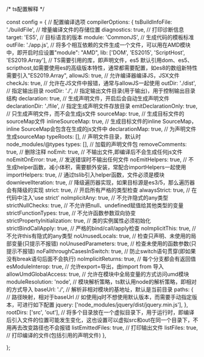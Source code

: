 
/* ts配置解释 */

const config = {
    // 配置编译选项
    compilerOptions: {
        tsBuildInfoFile: './buildFile', // 增量编译文件的存储位置
        diagnostics: true, // 打印诊断信息
        target: 'ES5', // 目标语言的版本
        module: 'CommonJS', // 生成代码的模板标准
        outFile: './app.js', // 将多个相互依赖的文件生成一个文件，可以用在AMD模块中，即开启时应设置"module": "AMD",
        lib: ['DOM', 'ES2015', 'ScriptHost', 'ES2019.Array'], // TS需要引用的库，即声明文件，es5 默认引用dom、es5、scripthost,如需要使用es的高级版本特性，通常都需要配置，如es8的数组新特性需要引入"ES2019.Array",
        allowJS: true, // 允许编译器编译JS，JSX文件
        checkJs: true, // 允许在JS文件中报错，通常与allowJS一起使用
        outDir: './dist', // 指定输出目录
        rootDir: './', // 指定输出文件目录(用于输出)，用于控制输出目录结构
        declaration: true, // 生成声明文件，开启后会自动生成声明文件
        declarationDir: './file', // 指定生成声明文件存放目录
        emitDeclarationOnly: true, // 只生成声明文件，而不会生成js文件
        sourceMap: true, // 生成目标文件的sourceMap文件
        inlineSourceMap: true, // 生成目标文件的inline SourceMap，inline SourceMap会包含在生成的js文件中
        declarationMap: true, // 为声明文件生成sourceMap
        typeRoots: [], // 声明文件目录，默认时node_modules/@types
        types: [], // 加载的声明文件包
        removeComments: true, // 删除注释
        noEmit: true, // 不输出文件,即编译后不会生成任何js文件
        noEmitOnError: true, // 发送错误时不输出任何文件
        noEmitHelpers: true, // 不生成helper函数，减小体积，需要额外安装，常配合importHelpers一起使用
        importHelpers: true, // 通过tslib引入helper函数，文件必须是模块
        downlevelIteration: true, // 降级遍历器实现，如果目标源是es3/5，那么遍历器会有降级的实现
        strict: true, // 开启所有严格的类型检查
        alwaysStrict: true, // 在代码中注入'use strict'
        noImplicitAny: true, // 不允许隐式的any类型
        strictNullChecks: true, // 不允许把null、undefined赋值给其他类型的变量
        strictFunctionTypes: true, // 不允许函数参数双向协变
        strictPropertyInitialization: true, // 类的实例属性必须初始化
        strictBindCallApply: true, // 严格的bind/call/apply检查
        noImplicitThis: true, // 不允许this有隐式的any类型
        noUnusedLocals: true, // 检查只声明、未使用的局部变量(只提示不报错)
        noUnusedParameters: true, // 检查未使用的函数参数(只提示不报错)
        noFallthroughCasesInSwitch: true, // 防止switch语句贯穿(即如果没有break语句后面不会执行)
        noImplicitReturns: true, // 每个分支都会有返回值
        esModuleInterop: true, // 允许export=导出，由import from 导入
        allowUmdGlobalAccess: true, // 允许在模块中全局变量的方式访问umd模块
        moduleResolution: 'node', // 模块解析策略，ts默认用node的解析策略，即相对的方式导入
        baseUrl: './', // 解析非相对模块的基地址，默认是当前目录
        paths: {
            // 路径映射，相对于baseUrl
            // 如使用jq时不想使用默认版本，而需要手动指定版本，可进行如下配置
            jquery: ['node_modules/jquery/dist/jquery.min.js'],
        },
        rootDirs: ['src', 'out'], // 将多个目录放在一个虚拟目录下，用于运行时，即编译后引入文件的位置可能发生变化，这也设置可以虚拟src和out在同一个目录下，不用再去改变路径也不会报错
        listEmittedFiles: true, // 打印输出文件
        listFiles: true, // 打印编译的文件(包括引用的声明文件)
    },
   
};

